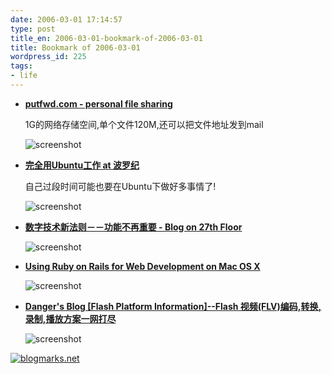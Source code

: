 ```yaml
---
date: 2006-03-01 17:14:57
type: post
title_en: 2006-03-01-bookmark-of-2006-03-01
title: Bookmark of 2006-03-01
wordpress_id: 225
tags:
- life
---
```


* **[putfwd.com - personal file sharing](http://www.putfwd.com/)**

	1G的网络存储空间,单个文件120M,还可以把文件地址发到mail

	![screenshot](http://blogmarks.net/screenshots/2006/03/01/46542189f3b2b7a4d12e022184c5eb66.png)

* **[完全用Ubuntu工作 at 波罗纪](http://www.vingel.com/blog/15)**

	自己过段时间可能也要在Ubuntu下做好多事情了!

	![screenshot](http://blogmarks.net/screenshots/2006/03/01/5088e227290281bd701abb94b44022b7.png)

* **[数字技术新法则－－功能不再重要 - Blog on 27th Floor](http://blog.cathayan.org/item/1210)**

	![screenshot](http://blogmarks.net/screenshots/2006/03/01/2144c9f67c86ca326bb2f4526429bdde.png)

* **[Using Ruby on Rails for Web Development on Mac OS X](http://developer.apple.com/tools/rubyonrails.html)**

	![screenshot](http://blogmarks.net/screenshots/2006/03/01/75143f9737a4d6fd255a140f12dfa75b.png)

* **[Danger's Blog [Flash Platform Information]--Flash 视频(FLV)编码,转换,录制,播放方案一网打尽](http://www.dengjie.com/weblog/comments.asp?post_id=1096)**

	![screenshot](http://blogmarks.net/screenshots/2006/03/01/66ef55c8528db7bc78eacbe28477de2b.png)

[![blogmarks.net](http://blogmarks.net/img/button.png)](http://blogmarks.net/user/nickcheng)

